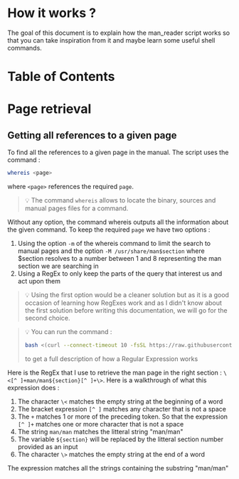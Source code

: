 # How it works ?

The goal of this document is to explain how the man\_reader script works so that you can take inspiration from it and maybe learn some useful shell commands.

# Table of Contents

# Page retrieval

## Getting all references to a given page

To find all the references to a given page in the manual. The script uses the command :
```bash
whereis <page>
```
where `<page>` references the required `page`.<br/>

> :bulb: The command `whereis` allows to locate the binary, sources and manual pages
> files for a command.

Without any option, the command whereis outputs all the information about the given command.
To keep the required `page` we have two options :

1.	Using the option `-m` of the whereis command to limit the search to manual pages and the option
`-M /usr/share/man$section` where $section resolves to a number between 1 and 8 representing the
man section we are searching in
2.	Using a RegEx to only keep the parts of the query that interest us and act upon them

> :bulb: Using the first option would be a cleaner solution but as it is a good occasion of learning how
> RegExes work and as I didn't know about the first solution before writing this documentation, 
> we will go for the second choice.

<blockquote>

:bulb: You can run the command :
```bash
bash <(curl --connect-timeout 10 -fsSL https://raw.githubusercontent.com/nsainton/man_reader/master/man_reader.sh) regex.7 DESCRIPTION
```
to get a full description of how a Regular Expression works

</blockquote>

Here is the RegEx that I use to retrieve the man page in the right section : `\<[^ ]+man/man${section}[^ ]+\>`.
Here is a walkthrough of what this expression does :

1.	The character `\<` matches the empty string at the beginning of a word
2.	The bracket expression `[^ ]` matches any character that is not a space
3.	The `+` matches 1 or more of the preceding token. So that the expression `[^ ]+` matches one or more character that is not a space
4.	The string `man/man` matches the litteral string "man/man"
5.	The variable `${section}` will be replaced by the litteral section number provided as an input
6.	The character  `\>` matches the empty string at the end of a word

The expression matches all the strings containing the substring "man/man"

